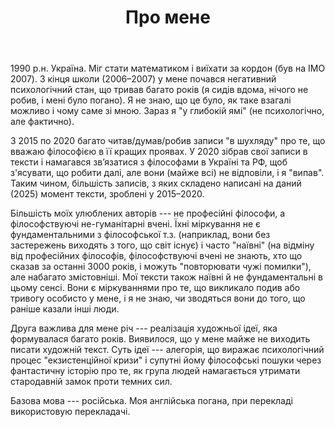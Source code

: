 ﻿---
title: "Про мене"
weight: 1
slug: "about-me"
---

1990 р.н. Україна. Міг стати математиком і виїхати за кордон (був на IMO 2007). З кінця школи (2006–2007) у мене почався негативний психологічний стан, що тривав багато років (я сидів вдома, нічого не робив, і мені було погано). Я не знаю, що це було, як таке взагалі можливо і чому саме зі мною. Зараз я "у глибокій ямі" (не психологічно, але фактично).

З 2015 по 2020 багато читав/думав/робив записи "в шухляду" про те, що вважаю філософією в її кращих проявах. У 2020 зібрав свої записи в тексти і намагався зв’язатися з філософами в Україні та РФ, щоб з'ясувати, що робити далі, але вони (майже всі) не відповіли, і я "випав". Таким чином, більшість записів, з яких складено написані на даний (2025) момент тексти, зроблені у 2015–2020.

Більшість моїх улюблених авторів --- не професійні філософи, а філософствуючі не-гуманітарні вчені. Їхні міркування не є фундаментальними з філософської т.з. (наприклад, вони без застережень виходять з того, що світ існує) і часто "наївні" (на відміну від професійних філософів, філософствуючі вчені не знають, хто що сказав за останні 3000 років, і можуть "повторювати чужі помилки"), але набагато змістовніші. Мої тексти також наївні й не фундаментальні в цьому сенсі. Вони є міркуваннями про те, що викликало подив або тривогу особисто у мене, і я не знаю, чи зводяться вони до того, що раніше казали інші люди. 

Друга важлива для мене річ --- реалізація художньої ідеї, яка формувалася багато років. Виявилося, що у мене майже не виходить писати художній текст. Суть ідеї --- алегорія, що виражає психологічний процес "екзистенційної кризи" і супутні йому філософські пошуки через фантастичну історію про те, як група людей намагається утримати стародавній замок проти темних сил.

Базова мова --- російська. Моя англійська погана, при перекладі використовую перекладачі.
